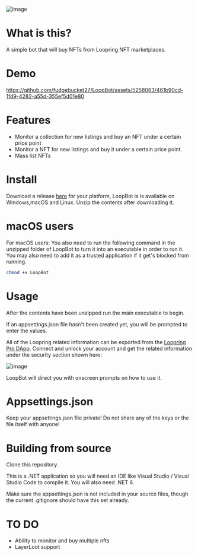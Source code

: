 ![image](https://github.com/fudgebucket27/LoopBot/assets/5258063/02d482ae-d6b8-4d42-8dd8-a87d855b15d5)

# What is this?
A simple bot that will buy NFTs from Loopring NFT marketplaces.  

# Demo
https://github.com/fudgebucket27/LoopBot/assets/5258063/461b90cd-1fd9-4282-a55d-355ef5d01e80

# Features
- Monitor a collection for new listings and buy an NFT under a certain price point
- Monitor a NFT for new listings and buy it under a certain price point.
- Mass list NFTs

# Install
Download a release [here](https://github.com/fudgebucket27/LoopBot/releases) for your platform, LoopBot is is available on Windows,macOS and Linux. Unzip the contents after downloading it.

# macOS users
For macOS users: You also need to run the following command in the unzipped folder of LoopBot to turn it into an executable in order to run it. You may also need to add it as a trusted application if it get's blocked from running.

```bash
chmod +x LoopBot
```

# Usage
After the contents have been unzipped run the main executable to begin.

If an appsettings.json file hasn't been created yet, you will be prompted to enter the values. 

All of the Loopring related information can be exported from the [Loopring Pro DApp](https://loopring.io/#/pro). Connect and unlock your account and get the related information under the security section shown here: 

![image](https://github.com/fudgebucket27/LoopBot/assets/5258063/5335b866-3682-4b0e-863d-3ab8d6a9209d)

LoopBot will direct you with onscreen prompts on how to use it.

# Appsettings.json
Keep your appsettings.json file private! Do not share any of the keys or the file itself with anyone!

# Building from source
Clone this repository.

This is a .NET application so you will need an IDE like Visual Studio / Visual Studio Code to compile it. You will also need .NET 6.

Make sure the appsettings.json is not included in your source files, though the current .gitignore should have this set already. 

# TO DO

- Ability to monitor and buy multiple nfts
- LayerLoot support
